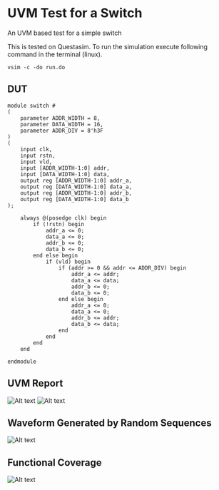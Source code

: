 # UVM Test for a Switch
An UVM based test for a simple switch

This is tested on Questasim. To run the simulation execute following command in the terminal (linux).

```vsim -c -do run.do```

## DUT
```
module switch #
(
    parameter ADDR_WIDTH = 8,
    parameter DATA_WIDTH = 16,
    parameter ADDR_DIV = 8'h3F
)
(
    input clk,
    input rstn,
    input vld,
    input [ADDR_WIDTH-1:0] addr,
    input [DATA_WIDTH-1:0] data,
    output reg [ADDR_WIDTH-1:0] addr_a,
    output reg [DATA_WIDTH-1:0] data_a,
    output reg [ADDR_WIDTH-1:0] addr_b,
    output reg [DATA_WIDTH-1:0] data_b
);

    always @(posedge clk) begin
        if (!rstn) begin
            addr_a <= 0;
            data_a <= 0;
            addr_b <= 0;
            data_b <= 0;
        end else begin 
            if (vld) begin 
                if (addr >= 0 && addr <= ADDR_DIV) begin
                    addr_a <= addr;
                    data_a <= data;
                    addr_b <= 0;
                    data_b <= 0;
                end else begin
                    addr_a <= 0;
                    data_a <= 0;
                    addr_b <= addr;
                    data_b <= data;
                end
            end
        end
    end

endmodule

```

## UVM Report
![Alt text](https://github.com/dakshinatharindu/uvm-switch-test/blob/master/images/uvm_report_start.png "UVM Report Start")
![Alt text](https://github.com/dakshinatharindu/uvm-switch-test/blob/master/images/uvm_report_end.png "UVM Report Start")

## Waveform Generated by Random Sequences
![Alt text](https://github.com/dakshinatharindu/uvm-switch-test/blob/master/images/wave.png "UVM Report Start")

## Functional Coverage
![Alt text](https://github.com/dakshinatharindu/uvm-switch-test/blob/master/images/coverage.png "UVM Report Start")

